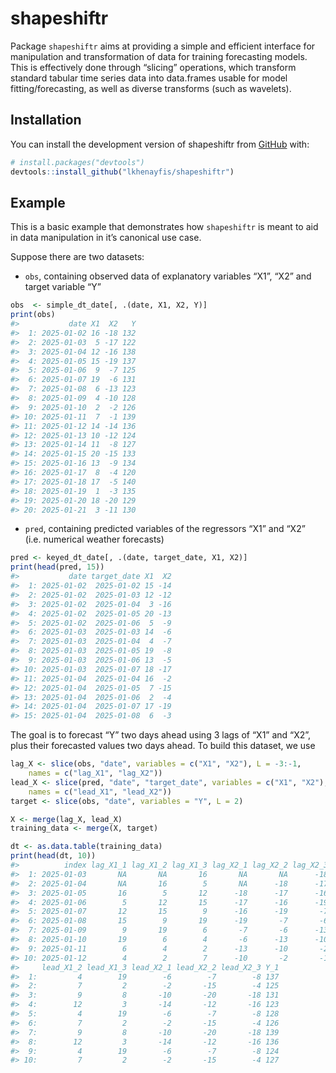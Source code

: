 
<!-- README.md is generated from README.Rmd. Please edit that file -->

# shapeshiftr

<!-- badges: start -->

<!-- badges: end -->

Package `shapeshiftr` aims at providing a simple and efficient interface
for manipulation and transformation of data for training forecasting
models. This is effectively done through “slicing” operations, which
transform standard tabular time series data into data.frames usable for
model fitting/forecasting, as well as diverse transforms (such as
wavelets).

## Installation

You can install the development version of shapeshiftr from
[GitHub](https://github.com/lkhenayfis/shapeshiftr) with:

``` r
# install.packages("devtools")
devtools::install_github("lkhenayfis/shapeshiftr")
```

## Example

This is a basic example that demonstrates how `shapeshiftr` is meant to
aid in data manipulation in it’s canonical use case.

Suppose there are two datasets:

  - `obs`, containing observed data of explanatory variables “X1”, “X2”
    and target variable “Y”

<!-- end list -->

``` r
obs  <- simple_dt_date[, .(date, X1, X2, Y)]
print(obs)
#>           date X1  X2   Y
#>  1: 2025-01-02 16 -18 132
#>  2: 2025-01-03  5 -17 122
#>  3: 2025-01-04 12 -16 138
#>  4: 2025-01-05 15 -19 137
#>  5: 2025-01-06  9  -7 125
#>  6: 2025-01-07 19  -6 131
#>  7: 2025-01-08  6 -13 123
#>  8: 2025-01-09  4 -10 128
#>  9: 2025-01-10  2  -2 126
#> 10: 2025-01-11  7  -1 139
#> 11: 2025-01-12 14 -14 136
#> 12: 2025-01-13 10 -12 124
#> 13: 2025-01-14 11  -8 127
#> 14: 2025-01-15 20 -15 133
#> 15: 2025-01-16 13  -9 134
#> 16: 2025-01-17  8  -4 120
#> 17: 2025-01-18 17  -5 140
#> 18: 2025-01-19  1  -3 135
#> 19: 2025-01-20 18 -20 129
#> 20: 2025-01-21  3 -11 130
```

  - `pred`, containing predicted variables of the regressors “X1” and
    “X2” (i.e. numerical weather forecasts)

<!-- end list -->

``` r
pred <- keyed_dt_date[, .(date, target_date, X1, X2)]
print(head(pred, 15))
#>           date target_date X1  X2
#>  1: 2025-01-02  2025-01-02 15 -14
#>  2: 2025-01-02  2025-01-03 12 -12
#>  3: 2025-01-02  2025-01-04  3 -16
#>  4: 2025-01-02  2025-01-05 20 -13
#>  5: 2025-01-02  2025-01-06  5  -9
#>  6: 2025-01-03  2025-01-03 14  -6
#>  7: 2025-01-03  2025-01-04  4  -7
#>  8: 2025-01-03  2025-01-05 19  -8
#>  9: 2025-01-03  2025-01-06 13  -5
#> 10: 2025-01-03  2025-01-07 18 -17
#> 11: 2025-01-04  2025-01-04 16  -2
#> 12: 2025-01-04  2025-01-05  7 -15
#> 13: 2025-01-04  2025-01-06  2  -4
#> 14: 2025-01-04  2025-01-07 17 -19
#> 15: 2025-01-04  2025-01-08  6  -3
```

The goal is to forecast “Y” two days ahead using 3 lags of “X1” and
“X2”, plus their forecasted values two days ahead. To build this
dataset, we use

``` r
lag_X <- slice(obs, "date", variables = c("X1", "X2"), L = -3:-1,
    names = c("lag_X1", "lag_X2"))
lead_X <- slice(pred, "date", "target_date", variables = c("X1", "X2"), L = 0:2,
    names = c("lead_X1", "lead_X2"))
target <- slice(obs, "date", variables = "Y", L = 2)

X <- merge(lag_X, lead_X)
training_data <- merge(X, target)

dt <- as.data.table(training_data)
print(head(dt, 10))
#>          index lag_X1_1 lag_X1_2 lag_X1_3 lag_X2_1 lag_X2_2 lag_X2_3 lead_X1_1
#>  1: 2025-01-03       NA       NA       16       NA       NA      -18        14
#>  2: 2025-01-04       NA       16        5       NA      -18      -17        16
#>  3: 2025-01-05       16        5       12      -18      -17      -16        10
#>  4: 2025-01-06        5       12       15      -17      -16      -19        15
#>  5: 2025-01-07       12       15        9      -16      -19       -7        14
#>  6: 2025-01-08       15        9       19      -19       -7       -6        16
#>  7: 2025-01-09        9       19        6       -7       -6      -13        10
#>  8: 2025-01-10       19        6        4       -6      -13      -10        15
#>  9: 2025-01-11        6        4        2      -13      -10       -2        14
#> 10: 2025-01-12        4        2        7      -10       -2       -1        16
#>     lead_X1_2 lead_X1_3 lead_X2_1 lead_X2_2 lead_X2_3 Y_1
#>  1:         4        19        -6        -7        -8 137
#>  2:         7         2        -2       -15        -4 125
#>  3:         9         8       -10       -20       -18 131
#>  4:        12         3       -14       -12       -16 123
#>  5:         4        19        -6        -7        -8 128
#>  6:         7         2        -2       -15        -4 126
#>  7:         9         8       -10       -20       -18 139
#>  8:        12         3       -14       -12       -16 136
#>  9:         4        19        -6        -7        -8 124
#> 10:         7         2        -2       -15        -4 127
```
